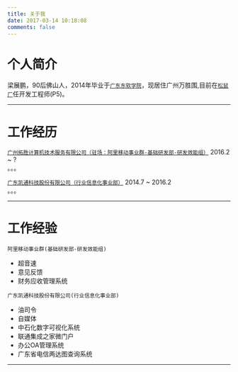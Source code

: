 ```yaml
---
title: 关于我
date: 2017-03-14 10:18:08
comments: false
---
```


# 个人简介
梁展鹏，90后佛山人，2014年毕业于[`广东东软学院`](http://www.nuit.edu.cn/)，现居住广州万胜围,目前在[`松鼠厂`](http://www.uc.cn/)任开发工程师(P5)。
****

# 工作经历
[`广州拓胜计算机技术服务有限公司（驻场：阿里移动事业群-基础研发部-研发效能组）`](http://www.toceansoft.com/)
2016.2 ~ ?    
。。。


[`广东凯通科技股份有限公司（行业信息化事业部）`](http://www.gdcattsoft.com/)
2014.7 ~ 2016.2   
。。。
****

# 工作经验
`阿里移动事业群(基础研发部-研发效能组)`
- 超音速
- 意见反馈
- 财务应收管理系统

`广东凯通科技股份有限公司(行业信息化事业部)`
- 油司令
- 自媒体
- 中石化数字可视化系统
- 联通集成之家微门户
- 办公OA管理系统
- 广东省电信两达图查询系统
****


